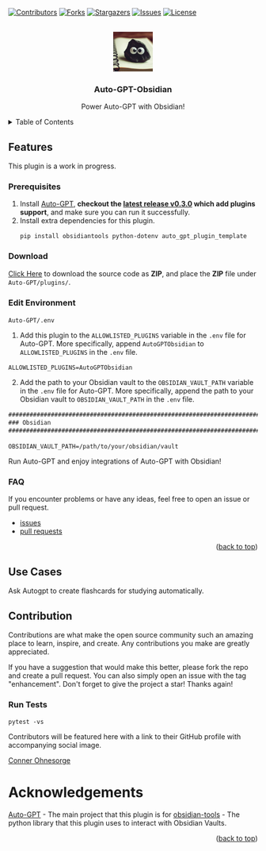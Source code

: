 
<a name="readme-top"></a>

[![Contributors][contributors-shield]][contributors-url]
[![Forks][forks-shield]][forks-url]
[![Stargazers][stars-shield]][stars-url]
[![Issues][issues-shield]][issues-url]
[![License][license-shield]][license-url]


<!-- PROJECT LOGO -->
<br />
<div align="center">
      <img src="docs/logoautogptobsidian.png" alt="Logo" width="80" height="80">
<h3 align="center">Auto-GPT-Obsidian</h3>

  <p align="center">
    Power Auto-GPT with Obsidian!
  </p>
</div>

<!-- TABLE OF CONTENTS -->
<details>
  <summary>Table of Contents</summary>
  <ol>
    <li><a href="#features">Features</a></li>
    <li> <a href="#getting-started">Getting Started</a> </li>
    <li> <a href="#use-cases">Use Cases</a> </li>
    <li><a href="#commands">Commands</a></li>
    <li><a href="#contribution">Contribution</a></li>
    <li><a href="#acknowledgments">Acknowledgments</a></li>
  </ol>
</details> 

## Features 
This plugin is a work in progress. 

### Prerequisites
1. Install [Auto-GPT](https://github.com/Significant-Gravitas/Auto-GPT), **checkout the [latest release v0.3.0](https://github.com/Significant-Gravitas/Auto-GPT/releases/tag/v0.3.0) which add plugins support**, and make sure you can run it successfully.
2. Install extra dependencies for this plugin.
    ```
    pip install obsidiantools python-dotenv auto_gpt_plugin_template
    ```

### Download
[Click Here](https://github.com/conneroisu/Auto-GPT-Obsidian/archive/refs/heads/master.zip) to download the source code as **ZIP**, and place the **ZIP** file under `Auto-GPT/plugins/`.

### Edit Environment 
`Auto-GPT/.env`
1. Add this plugin to the `ALLOWLISTED_PLUGINS` variable in the `.env` file for Auto-GPT. More specifically, append `AutoGPTObsidian` to `ALLOWLISTED_PLUGINS` in the `.env` file.
```
ALLOWLISTED_PLUGINS=AutoGPTObsidian
```
2. Add the path to your Obsidian vault to the `OBSIDIAN_VAULT_PATH` variable in the `.env` file for Auto-GPT. More specifically, append the path to your Obsidian vault to `OBSIDIAN_VAULT_PATH` in the `.env` file.
```
################################################################################
### Obsidian
################################################################################

OBSIDIAN_VAULT_PATH=/path/to/your/obsidian/vault
```
Run Auto-GPT and enjoy integrations of Auto-GPT with Obsidian!
### FAQ 
If you encounter problems or have any ideas, feel free to open an issue or pull request. 
- [issues](https://github.com/conneroisu/Auto-GPT-Obsidian/issues) 
- [pull requests](https://github.com/conneroisu/Auto-GPT-Obsidian/pulls)

<p align="right">(<a href="#readme-top">back to top</a>)</p>

## Use Cases 
Ask Autogpt to create flashcards for studying automatically. 
## Contribution
Contributions are what make the open source community such an amazing place to learn, inspire, and create. Any contributions you make are greatly appreciated.

If you have a suggestion that would make this better, please fork the repo and create a pull request. You can also simply open an issue with the tag "enhancement". Don't forget to give the project a star! Thanks again!

### Run Tests
```
pytest -vs
```

Contributors will be featured here with a link to their GitHub profile with accompanying social image.

[Conner Ohnesorge](connerohnesorge.mixa.site)

# Acknowledgements
[Auto-GPT](https://github.com/Significant-Gravitas/Auto-GPT) - The main project that this plugin is for
[obsidian-tools](https://github.com/mfarragher/obsidiantools) - The python library that this plugin uses to interact with Obsidian Vaults.

<p align="right">(<a href="#readme-top">back to top</a>)</p>

<!-- MARKDOWN LINKS & IMAGES -->
<!-- https://www.markdownguide.org/basic-syntax/#reference-style-links -->
[contributors-shield]: https://img.shields.io/github/contributors/conneroisu/Auto-GPT-Obsidian.svg?style=for-the-badge
[contributors-url]: https://github.com/conneroisu/Auto-GPT-Obsidian/graphs/contributors
[forks-shield]: https://img.shields.io/github/forks/conneroisu/Auto-GPT-Obsidian.svg?style=for-the-badge
[forks-url]: https://github.com/conneroisu/Auto-GPT-Obsidian/network/members
[stars-shield]: https://img.shields.io/github/stars/conneroisu/Auto-GPT-Obsidian.svg?style=for-the-badge
[stars-url]: https://github.com/conneroisu/Auto-GPT-Obsidian/stargazers
[issues-shield]: https://img.shields.io/github/issues/conneroisu/Auto-GPT-Obsidian.svg?style=for-the-badge
[issues-url]: https://github.com/conneroisu/Auto-GPT-Obsidian/issues
[license-shield]: https://img.shields.io/github/license/conneroisu/Auto-GPT-Obsidian.svg?style=for-the-badge
[license-url]: https://github.com/conneroisu/Auto-GPT-Obsidian/blob/master/LICENSE
